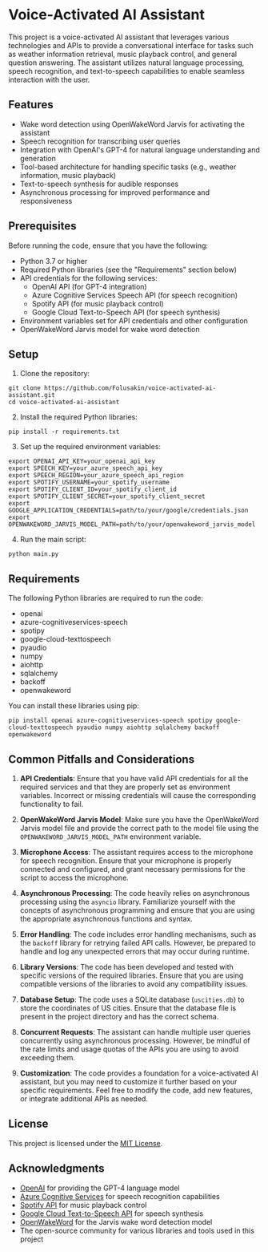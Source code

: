 # Voice-Activated AI Assistant

This project is a voice-activated AI assistant that leverages various technologies and APIs to provide a conversational interface for tasks such as weather information retrieval, music playback control, and general question answering. The assistant utilizes natural language processing, speech recognition, and text-to-speech capabilities to enable seamless interaction with the user.

## Features

- Wake word detection using OpenWakeWord Jarvis for activating the assistant
- Speech recognition for transcribing user queries
- Integration with OpenAI's GPT-4 for natural language understanding and generation
- Tool-based architecture for handling specific tasks (e.g., weather information, music playback)
- Text-to-speech synthesis for audible responses
- Asynchronous processing for improved performance and responsiveness

## Prerequisites

Before running the code, ensure that you have the following:

- Python 3.7 or higher
- Required Python libraries (see the "Requirements" section below)
- API credentials for the following services:
  - OpenAI API (for GPT-4 integration)
  - Azure Cognitive Services Speech API (for speech recognition)
  - Spotify API (for music playback control)
  - Google Cloud Text-to-Speech API (for speech synthesis)
- Environment variables set for API credentials and other configuration
- OpenWakeWord Jarvis model for wake word detection

## Setup

1. Clone the repository:

```
git clone https://github.com/Folusakin/voice-activated-ai-assistant.git
cd voice-activated-ai-assistant
```

2. Install the required Python libraries:

```
pip install -r requirements.txt
```

3. Set up the required environment variables:

```
export OPENAI_API_KEY=your_openai_api_key
export SPEECH_KEY=your_azure_speech_api_key
export SPEECH_REGION=your_azure_speech_api_region
export SPOTIFY_USERNAME=your_spotify_username
export SPOTIFY_CLIENT_ID=your_spotify_client_id
export SPOTIFY_CLIENT_SECRET=your_spotify_client_secret
export GOOGLE_APPLICATION_CREDENTIALS=path/to/your/google/credentials.json
export OPENWAKEWORD_JARVIS_MODEL_PATH=path/to/your/openwakeword_jarvis_model
```

4. Run the main script:

```
python main.py
```

## Requirements

The following Python libraries are required to run the code:

- openai
- azure-cognitiveservices-speech
- spotipy
- google-cloud-texttospeech
- pyaudio
- numpy
- aiohttp
- sqlalchemy
- backoff
- openwakeword

You can install these libraries using pip:

```
pip install openai azure-cognitiveservices-speech spotipy google-cloud-texttospeech pyaudio numpy aiohttp sqlalchemy backoff openwakeword
```

## Common Pitfalls and Considerations

1. **API Credentials**: Ensure that you have valid API credentials for all the required services and that they are properly set as environment variables. Incorrect or missing credentials will cause the corresponding functionality to fail.

2. **OpenWakeWord Jarvis Model**: Make sure you have the OpenWakeWord Jarvis model file and provide the correct path to the model file using the `OPENWAKEWORD_JARVIS_MODEL_PATH` environment variable.

3. **Microphone Access**: The assistant requires access to the microphone for speech recognition. Ensure that your microphone is properly connected and configured, and grant necessary permissions for the script to access the microphone.

4. **Asynchronous Processing**: The code heavily relies on asynchronous processing using the `asyncio` library. Familiarize yourself with the concepts of asynchronous programming and ensure that you are using the appropriate asynchronous functions and syntax.

5. **Error Handling**: The code includes error handling mechanisms, such as the `backoff` library for retrying failed API calls. However, be prepared to handle and log any unexpected errors that may occur during runtime.

6. **Library Versions**: The code has been developed and tested with specific versions of the required libraries. Ensure that you are using compatible versions of the libraries to avoid any compatibility issues.

7. **Database Setup**: The code uses a SQLite database (`uscities.db`) to store the coordinates of US cities. Ensure that the database file is present in the project directory and has the correct schema.

8. **Concurrent Requests**: The assistant can handle multiple user queries concurrently using asynchronous processing. However, be mindful of the rate limits and usage quotas of the APIs you are using to avoid exceeding them.

9. **Customization**: The code provides a foundation for a voice-activated AI assistant, but you may need to customize it further based on your specific requirements. Feel free to modify the code, add new features, or integrate additional APIs as needed.

## License

This project is licensed under the [MIT License](LICENSE).

## Acknowledgments

- [OpenAI](https://openai.com) for providing the GPT-4 language model
- [Azure Cognitive Services](https://azure.microsoft.com/services/cognitive-services/) for speech recognition capabilities
- [Spotify API](https://developer.spotify.com/) for music playback control
- [Google Cloud Text-to-Speech API](https://cloud.google.com/text-to-speech) for speech synthesis
- [OpenWakeWord](https://github.com/openwakeword/openwakeword) for the Jarvis wake word detection model
- The open-source community for various libraries and tools used in this project